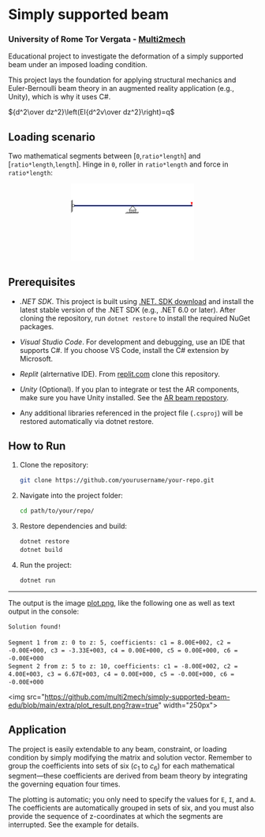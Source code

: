 # Simply supported beam

### University of Rome Tor Vergata - [Multi2mech](www.multi2mech.com)

Educational project to investigate the deformation of a simply supported beam under an imposed loading condition.

This project lays the foundation for applying structural mechanics and Euler-Bernoulli beam theory in an augmented reality application (e.g., Unity), which is why it uses C#.

$`{d^2\over dz^2}\left(EI{d^2v\over dz^2}\right)=q`$

## Loading scenario

Two mathematical segments between \[`0`,`ratio*length`\] and \[`ratio*length`,`length`\]. Hinge in `0`, roller in `ratio*length` and force in `ratio*length`:

<p align="center">
  <img src="https://github.com/multi2mech/simply-supported-beam-edu/blob/main/extra/beam.gif?raw=true" width="250px" height="auto" />
</p>

## Prerequisites
 
- *.NET SDK*. This project is built using [.NET. SDK download](https://dotnet.microsoft.com/en-us/download) and install the latest stable version of the .NET SDK (e.g., .NET 6.0 or later). After cloning the repository, run `dotnet restore` to install the required NuGet packages.

- *Visual Studio Code*. For development and debugging, use an IDE that supports C#. If you choose VS Code, install the C# extension by Microsoft. 

- *Replit* (alrternative IDE). From [replit.com](https://replit.com) clone this repository. 
	
- *Unity* (Optional). If you plan to integrate or test the AR components, make sure you have Unity installed. See the [AR beam repostory]().

- Any additional libraries referenced in the project file (`.csproj`) will be restored automatically via dotnet restore.

## How to Run

1. Clone the repository:
   ```bash
   git clone https://github.com/yourusername/your-repo.git
   ```

2. Navigate into the project folder:
    ```bash
    cd path/to/your/repo/
    ```

3. Restore dependencies and build:
    ```bash
    dotnet restore
    dotnet build
    ```

4. Run the project:
    ```bash    
    dotnet run
    ```
---

The output is the image [plot.png](plot.png), like the following one as well as text output in the console:

```text
Solution found!
 
Segment 1 from z: 0 to z: 5, coefficients: c1 = 8.00E+002, c2 = -0.00E+000, c3 = -3.33E+003, c4 = 0.00E+000, c5 = 0.00E+000, c6 = -0.00E+000
Segment 2 from z: 5 to z: 10, coefficients: c1 = -8.00E+002, c2 = 4.00E+003, c3 = 6.67E+003, c4 = 0.00E+000, c5 = -0.00E+000, c6 = -0.00E+000
```

<img src="https://github.com/multi2mech/simply-supported-beam-edu/blob/main/extra/plot_result.png?raw=true" width="250px"\>


## Application

The project is easily extendable to any beam, constraint, or loading condition by simply modifying the matrix and solution vector. Remember to group the coefficients into sets of six ($`c_1`$ to $`c_6`$) for each mathematical segment—these coefficients are derived from beam theory by integrating the governing equation four times.

The plotting is automatic; you only need to specify the values for `E`, `I`, and `A`. The coefficients are automatically grouped in sets of six, and you must also provide the sequence of z-coordinates at which the segments are interrupted. See the example for details. 
